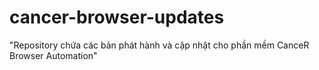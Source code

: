 # cancer-browser-updates
"Repository chứa các bản phát hành và cập nhật cho phần mềm CanceR Browser Automation"

